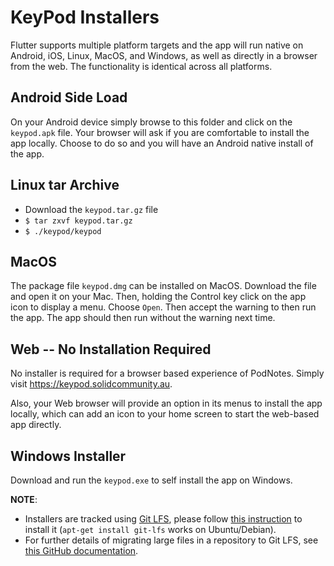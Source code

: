 # KeyPod Installers

Flutter supports multiple platform targets and the app will run native
on Android, iOS, Linux, MacOS, and Windows, as well as directly in a
browser from the web. The functionality is identical across all
platforms.

## Android Side Load

On your Android device simply browse to this folder and click on the
`keypod.apk` file. Your browser will ask if you are comfortable to install
the app locally. Choose to do so and you will have an Android native
install of the app.

## Linux tar Archive

+ Download the `keypod.tar.gz` file 
+ `$ tar zxvf keypod.tar.gz`
+ `$ ./keypod/keypod`

## MacOS

The package file `keypod.dmg` can be installed on MacOS. Download
the file and open it on your Mac. Then, holding the Control key click
on the app icon to display a menu. Choose `Open`. Then accept the
warning to then run the app. The app should then run without the
warning next time.

## Web -- No Installation Required

No installer is required for a browser based experience of
PodNotes. Simply visit https://keypod.solidcommunity.au. 

Also, your Web browser will provide an option in its menus to install
the app locally, which can add an icon to your home screen to start
the web-based app directly.

## Windows Installer

Download and run the `keypod.exe` to self install the app on
Windows.


**NOTE**:
- Installers are tracked using [Git LFS](https://git-lfs.com/), please follow [this instruction](https://docs.github.com/en/repositories/working-with-files/managing-large-files/installing-git-large-file-storage) to install it (`apt-get install git-lfs` works on Ubuntu/Debian).
- For further details of migrating large files in a repository to Git LFS, see [this GitHub documentation](https://docs.github.com/en/repositories/working-with-files/managing-large-files/moving-a-file-in-your-repository-to-git-large-file-storage).
